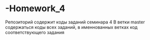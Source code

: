 # -Homework_4
Репозиторий содержит коды заданий семинара 4
В ветки master содержаться коды всех заданий, 
в именнованных ветках код соответствующего задания
